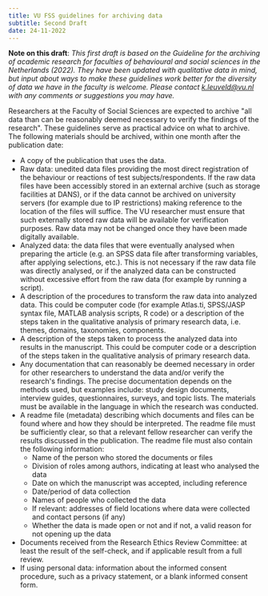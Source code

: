```yaml
---
title: VU FSS guidelines for archiving data
subtitle: Second Draft
date: 24-11-2022
---
```


**Note on this draft**: *This first draft is based on the Guideline for the archiving of academic research for faculties of behavioural and social sciences in the Netherlands (2022). They have been updated with qualitative data in mind, but input about ways to make these guidelines work better for the diversity of data we have in the faculty is welcome. Please contact k.leuveld@vu.nl with any comments or suggestions you may have.*

Researchers at the Faculty of Social Sciences are expected to archive "all data than can be reasonably deemed necessary to verify the findings of the research". These guidelines serve as practical advice on what to archive. The following materials should be archived, within one month after the publication date:

- A copy of the publication that uses the data.
- Raw data: unedited data files providing the most direct registration of the behaviour or reactions of test subjects/respondents. If the raw data files have been accessibly stored in an external archive (such as storage facilities at DANS), or if the data cannot be archived on university servers (for example due to IP restrictions) making reference to the location of the files will suffice. The VU researcher must ensure that such externally stored raw data will be available for verification purposes. Raw data may not be changed once they have been made digitally available.
- Analyzed data: the data files that were eventually analysed when preparing the article (e.g. an SPSS data file after transforming variables, after applying selections, etc.). This is not necessary if the raw data file was directly analysed, or if the analyzed data can be constructed without excessive effort from the raw data  (for example by running a script). 
- A description of the procedures to transform the raw data into analyzed data. This could be computer code (for example Atlas.ti, SPSS/JASP syntax file, MATLAB analysis scripts, R code) or a description of the steps taken in the qualitative analysis of primary research data, i.e. themes, domains, taxonomies, components.
- A description of the steps taken to process the analyzed data into results in the manuscript. This could be computer code or a description of the steps taken in the qualitative analysis of primary research data.
- Any documentation that can reasonably be deemed necessary in order for other researchers to understand the data and/or verify the research's findings. The precise documentation depends on the methods used, but examples include: study design documents, interview guides, questionnaires, surveys, and topic lists. The materials must be available in the
language in which the research was conducted.
- A readme file (metadata) describing which documents and files can be found where and how they should be interpreted. The readme file must be sufficiently clear, so that a relevant fellow researcher can verify the results discussed in the publication. The readme file must also contain the following information:
	- Name of the person who stored the documents or files 
	- Division of roles among authors, indicating at least who analysed the data 
	- Date on which the manuscript was accepted, including reference 
	- Date/period of data collection 
	- Names of people who collected the data 
	- If relevant: addresses of field locations where data were collected and contact persons (if any) 
	- Whether the data is made open or not and if not, a valid reason for not opening up the data
- Documents received from the Research Ethics Review Committee: at least the result of the self-check, and if applicable result from a full review.
- If using personal data: information about the informed consent procedure, such as a privacy statement, or a blank informed consent form.